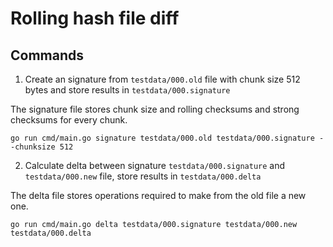 # Rolling hash file diff

## Commands

1. Create an signature from `testdata/000.old` file with chunk size 512 bytes and store results in `testdata/000.signature`

The signature file stores chunk size and rolling checksums and strong checksums for every chunk.

```
go run cmd/main.go signature testdata/000.old testdata/000.signature --chunksize 512
```

2. Calculate delta between signature `testdata/000.signature` and `testdata/000.new` file,
store results in `testdata/000.delta`

The delta file stores operations required to make from the old file a new one.

```
go run cmd/main.go delta testdata/000.signature testdata/000.new testdata/000.delta
```
